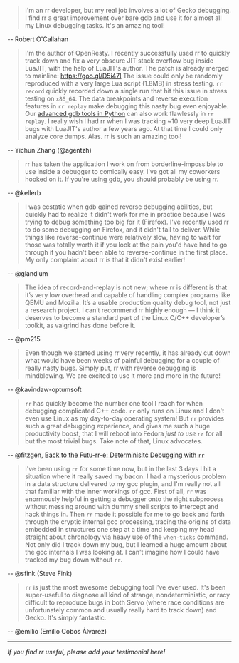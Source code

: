 > I'm an rr developer, but my real job involves a lot of Gecko debugging. I find rr a great improvement over bare gdb and use it for almost all my Linux debugging tasks. It's an amazing tool!

  -- Robert O'Callahan

> I'm the author of OpenResty. I recently successfully used rr to quickly track down and fix a very obscure JIT stack overflow bug inside LuaJIT, with the help of LuaJIT's author. The patch is already merged to mainline: https://goo.gl/D5i47I The issue could only be randomly reproduced with a very large Lua script (1.8MB) in stress testing. `rr record` quickly recorded down a single run that hit this issue in stress testing on `x86_64`. The data breakpoints and reverse execution features in `rr replay` make debugging this nasty bug even enjoyable. Our [advanced gdb tools in Python](https://github.com/openresty/openresty-gdb-utils#readme) can also work flawlessly in `rr replay`. I really wish I had rr when I was tracking ~10 very deep LuaJIT bugs with LuaJIT's author a few years ago. At that time I could only analyze core dumps. Alas. rr is such an amazing tool!

  -- Yichun Zhang (@agentzh)

> rr has taken the application I work on from borderline-impossible to use inside a debugger to comically easy. I've got all my coworkers hooked on it. If you're using gdb, you should probably be using rr.

  -- @kellerb

> I was ecstatic when gdb gained reverse debugging abilities, but quickly had to realize it didn't work for me in practice because I was trying to debug something too big for it (Firefox). I've recently used rr to do some debugging on Firefox, and it didn't fail to deliver.
> While things like reverse-continue were relatively slow, having to wait for those was totally worth it if you look at the pain you'd have had to go through if you hadn't been able to reverse-continue in the first place.
> My only complaint about rr is that it didn't exist earlier!

  -- @glandium

> The idea of record-and-replay is not new; where rr is different is that it’s very low overhead and capable of handling complex programs like QEMU and Mozilla. It’s a usable production quality debug tool, not just a research project. I can’t recommend rr highly enough — I think it deserves to become a standard part of the Linux C/C++ developer’s toolkit, as valgrind has done before it.

  -- @pm215

> Even though we started using rr very recently, it has already cut down what would have been weeks of painful debugging for a couple of really nasty bugs.  Simply put, rr with reverse debugging is mindblowing.  We are excited to use it more and more in the future!

  -- @kavindaw-optumsoft

> `rr` has quickly become the number one tool I reach for when debugging complicated C++ code. `rr` only runs on Linux and I don't even use Linux as my day-to-day operating system! But `rr` provides such a great debugging experience, and gives me such a huge productivity boost, that I will reboot into Fedora *just to use `rr`* for all but the most trivial bugs. Take note of that, Linux advocates.

  -- @fitzgen, [Back to the Futu-rr-e: Determinisitc Debugging with `rr`](http://fitzgeraldnick.com/weblog/64/)

> I've been using `rr` for some time now, but in the last 3 days I hit a situation where it really saved my bacon. I had a mysterious problem in a data structure delivered to my gcc plugin, and I'm really not all that familiar with the inner workings of gcc. First of all, `rr` was enormously helpful in getting a debugger onto the right subprocess without messing around with dummy shell scripts to intercept and hack things in. Then `rr` made it possible for me to go back and forth through the cryptic internal gcc processing, tracing the origins of data embedded in structures one step at a time and keeping my head straight about chronology via heavy use of the `when-ticks` command. Not only did I track down my bug, but I learned a huge amount about the gcc internals I was looking at. I can't imagine how I could have tracked my bug down without `rr`.

  -- @sfink (Steve Fink)

> `rr` is just the most awesome debugging tool I've ever used. It's been super-useful to diagnose all kind of strange, nondeterministic, or racy difficult to reproduce bugs in both Servo (where race conditions are unfortunately common and usually really hard to track down) and Gecko. It's simply fantastic.

  -- @emilio (Emilio Cobos Álvarez)

***
_If you find rr useful, please add your testimonial here!_